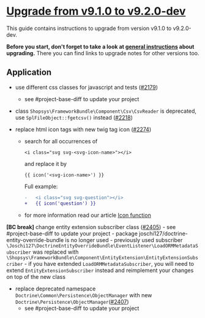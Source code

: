 # [Upgrade from v9.1.0 to v9.2.0-dev](https://github.com/shopsys/shopsys/compare/v9.1.0...master)

This guide contains instructions to upgrade from version v9.1.0 to v9.2.0-dev.

**Before you start, don't forget to take a look at [general instructions](https://github.com/shopsys/shopsys/blob/7.3/UPGRADE.md) about upgrading.**
There you can find links to upgrade notes for other versions too.

## Application
- use different css classes for javascript and tests ([#2179](https://github.com/shopsys/shopsys/pull/2179))
    - see #project-base-diff to update your project

- class `Shopsys\FrameworkBundle\Component\Csv\CsvReader` is deprecated, use `SplFileObject::fgetcsv()` instead ([#2218](https://github.com/shopsys/shopsys/pull/2218))

- replace html icon tags with new twig tag icon ([#2274](https://github.com/shopsys/shopsys/pull/2274))
    - search for all occurrences of
        ```twig
        <i class="svg svg-<svg-icon-name>"></i>
        ```
        and replace it by
        ```twig
        {{ icon('<svg-icon-name>') }}
        ```
        Full example:
        ```diff
        -   <i class="svg svg-question"></i>
        +   {{ icon('question') }}
        ```
    - for more information read our article [Icon function](https://docs.shopsys.com/en/9.1/frontend/icon-function/)

**\[BC break\]** change entity extension subscriber class ([#2405](https://github.com/shopsys/shopsys/pull/2405))
    - see #project-base-diff to update your project 
    - package joschi127/doctrine-entity-override-bundle is no longer used
    - previously used subscriber `\Joschi127\DoctrineEntityOverrideBundle\EventListener\LoadORMMetadataSubscriber` was replaced with `\Shopsys\FrameworkBundle\Component\EntityExtension\EntityExtensionSubscriber`
        - if you have extended `LoadORMMetadataSubscriber`, you will need to extend `EntityExtensionSubscriber` instead and reimplement your changes on top of the new class

- replace deprecated namespace `Doctrine\Common\Persistence\ObjectManager` with new `Doctrine\Persistence\ObjectManager`([#2407](https://github.com/shopsys/shopsys/pull/2407))
    - see #project-base-diff to update your project
